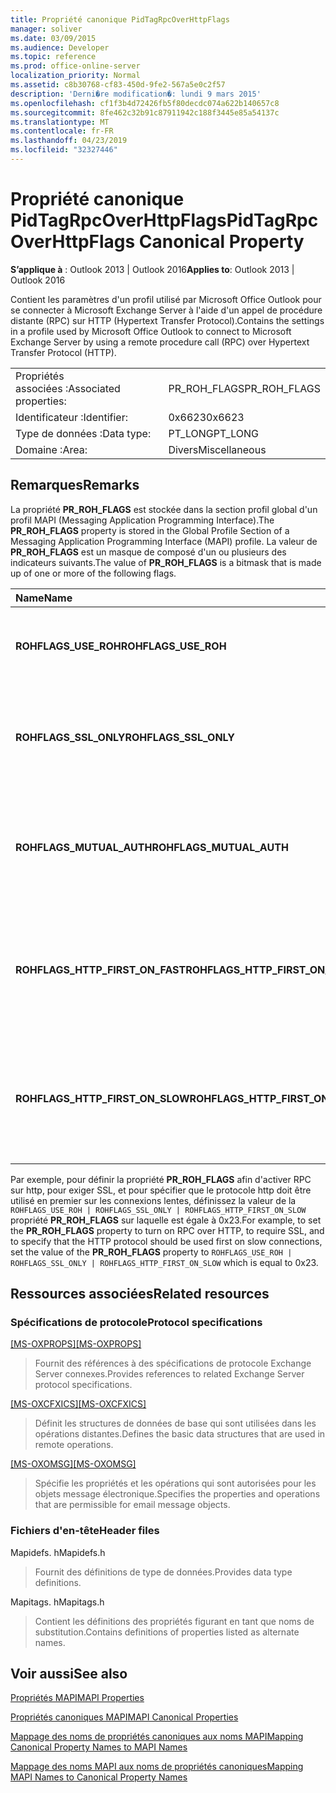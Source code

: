 ```yaml
---
title: Propriété canonique PidTagRpcOverHttpFlags
manager: soliver
ms.date: 03/09/2015
ms.audience: Developer
ms.topic: reference
ms.prod: office-online-server
localization_priority: Normal
ms.assetid: c8b30768-cf83-450d-9fe2-567a5e0c2f57
description: 'Derni�re modification�: lundi 9 mars 2015'
ms.openlocfilehash: cf1f3b4d72426fb5f80decdc074a622b140657c8
ms.sourcegitcommit: 8fe462c32b91c87911942c188f3445e85a54137c
ms.translationtype: MT
ms.contentlocale: fr-FR
ms.lasthandoff: 04/23/2019
ms.locfileid: "32327446"
---
```

# <a name="pidtagrpcoverhttpflags-canonical-property"></a><span data-ttu-id="8b1e2-103">Propriété canonique PidTagRpcOverHttpFlags</span><span class="sxs-lookup"><span data-stu-id="8b1e2-103">PidTagRpcOverHttpFlags Canonical Property</span></span>

  
  
<span data-ttu-id="8b1e2-104">**S’applique à** : Outlook 2013 | Outlook 2016</span><span class="sxs-lookup"><span data-stu-id="8b1e2-104">**Applies to**: Outlook 2013 | Outlook 2016</span></span> 
  
<span data-ttu-id="8b1e2-105">Contient les paramètres d'un profil utilisé par Microsoft Office Outlook pour se connecter à Microsoft Exchange Server à l'aide d'un appel de procédure distante (RPC) sur HTTP (Hypertext Transfer Protocol).</span><span class="sxs-lookup"><span data-stu-id="8b1e2-105">Contains the settings in a profile used by Microsoft Office Outlook to connect to Microsoft Exchange Server by using a remote procedure call (RPC) over Hypertext Transfer Protocol (HTTP).</span></span>
  
|||
|:-----|:-----|
|<span data-ttu-id="8b1e2-106">Propriétés associées :</span><span class="sxs-lookup"><span data-stu-id="8b1e2-106">Associated properties:</span></span>  <br/> |<span data-ttu-id="8b1e2-107">PR_ROH_FLAGS</span><span class="sxs-lookup"><span data-stu-id="8b1e2-107">PR_ROH_FLAGS</span></span>  <br/> |
|<span data-ttu-id="8b1e2-108">Identificateur :</span><span class="sxs-lookup"><span data-stu-id="8b1e2-108">Identifier:</span></span>  <br/> |<span data-ttu-id="8b1e2-109">0x6623</span><span class="sxs-lookup"><span data-stu-id="8b1e2-109">0x6623</span></span>  <br/> |
|<span data-ttu-id="8b1e2-110">Type de données :</span><span class="sxs-lookup"><span data-stu-id="8b1e2-110">Data type:</span></span>  <br/> |<span data-ttu-id="8b1e2-111">PT_LONG</span><span class="sxs-lookup"><span data-stu-id="8b1e2-111">PT_LONG</span></span>  <br/> |
|<span data-ttu-id="8b1e2-112">Domaine :</span><span class="sxs-lookup"><span data-stu-id="8b1e2-112">Area:</span></span>  <br/> |<span data-ttu-id="8b1e2-113">Divers</span><span class="sxs-lookup"><span data-stu-id="8b1e2-113">Miscellaneous</span></span>  <br/> |
   
## <a name="remarks"></a><span data-ttu-id="8b1e2-114">Remarques</span><span class="sxs-lookup"><span data-stu-id="8b1e2-114">Remarks</span></span>

<span data-ttu-id="8b1e2-115">La propriété **PR_ROH_FLAGS** est stockée dans la section profil global d'un profil MAPI (Messaging Application Programming Interface).</span><span class="sxs-lookup"><span data-stu-id="8b1e2-115">The **PR_ROH_FLAGS** property is stored in the Global Profile Section of a Messaging Application Programming Interface (MAPI) profile.</span></span> <span data-ttu-id="8b1e2-116">La valeur de **PR_ROH_FLAGS** est un masque de composé d'un ou plusieurs des indicateurs suivants.</span><span class="sxs-lookup"><span data-stu-id="8b1e2-116">The value of **PR_ROH_FLAGS** is a bitmask that is made up of one or more of the following flags.</span></span> 
  
|<span data-ttu-id="8b1e2-117">**Name**</span><span class="sxs-lookup"><span data-stu-id="8b1e2-117">**Name**</span></span>|<span data-ttu-id="8b1e2-118">**Value**</span><span class="sxs-lookup"><span data-stu-id="8b1e2-118">**Value**</span></span>|<span data-ttu-id="8b1e2-119">**Description**</span><span class="sxs-lookup"><span data-stu-id="8b1e2-119">**Description**</span></span>|
|:-----|:-----|:-----|
|<span data-ttu-id="8b1e2-120">**ROHFLAGS_USE_ROH**</span><span class="sxs-lookup"><span data-stu-id="8b1e2-120">**ROHFLAGS_USE_ROH**</span></span> <br/> |<span data-ttu-id="8b1e2-121">0x1</span><span class="sxs-lookup"><span data-stu-id="8b1e2-121">0x1</span></span>  <br/> |<span data-ttu-id="8b1e2-122">Connectez-vous au serveur Exchange à l'aide de RPC sur HTTP.</span><span class="sxs-lookup"><span data-stu-id="8b1e2-122">Connect to the Exchange Server using RPC over HTTP.</span></span>  <br/> |
|<span data-ttu-id="8b1e2-123">**ROHFLAGS_SSL_ONLY**</span><span class="sxs-lookup"><span data-stu-id="8b1e2-123">**ROHFLAGS_SSL_ONLY**</span></span> <br/> |<span data-ttu-id="8b1e2-124">0x2</span><span class="sxs-lookup"><span data-stu-id="8b1e2-124">0x2</span></span>  <br/> |<span data-ttu-id="8b1e2-125">Connectez-vous au serveur Exchange à l'aide du protocole SSL (Secure Socket Layer) uniquement.</span><span class="sxs-lookup"><span data-stu-id="8b1e2-125">Connect to the Exchange Server using Secure Socket Layer (SSL) only.</span></span>  <br/> |
|<span data-ttu-id="8b1e2-126">**ROHFLAGS_MUTUAL_AUTH**</span><span class="sxs-lookup"><span data-stu-id="8b1e2-126">**ROHFLAGS_MUTUAL_AUTH**</span></span> <br/> |<span data-ttu-id="8b1e2-127">0x4</span><span class="sxs-lookup"><span data-stu-id="8b1e2-127">0x4</span></span>  <br/> |<span data-ttu-id="8b1e2-128">Authentifier mutuellement la session lors de la connexion à l'aide de SSL.</span><span class="sxs-lookup"><span data-stu-id="8b1e2-128">Mutually authenticate the session when connecting by using SSL.</span></span>  <br/> |
|<span data-ttu-id="8b1e2-129">**ROHFLAGS_HTTP_FIRST_ON_FAST**</span><span class="sxs-lookup"><span data-stu-id="8b1e2-129">**ROHFLAGS_HTTP_FIRST_ON_FAST**</span></span> <br/> |<span data-ttu-id="8b1e2-130">0x8</span><span class="sxs-lookup"><span data-stu-id="8b1e2-130">0x8</span></span>  <br/> |<span data-ttu-id="8b1e2-131">Sur les réseaux rapides, connectez-vous d'abord via HTTP.</span><span class="sxs-lookup"><span data-stu-id="8b1e2-131">On fast networks, connect by using HTTP first.</span></span> <span data-ttu-id="8b1e2-132">Ensuite, connectez-vous à l'aide du protocole TCP/IP.</span><span class="sxs-lookup"><span data-stu-id="8b1e2-132">Then, connect by using TCP/IP.</span></span>  <br/> |
|<span data-ttu-id="8b1e2-133">**ROHFLAGS_HTTP_FIRST_ON_SLOW**</span><span class="sxs-lookup"><span data-stu-id="8b1e2-133">**ROHFLAGS_HTTP_FIRST_ON_SLOW**</span></span> <br/> |<span data-ttu-id="8b1e2-134">engendre</span><span class="sxs-lookup"><span data-stu-id="8b1e2-134">0x20</span></span>  <br/> |<span data-ttu-id="8b1e2-135">Sur des réseaux lents, connectez-vous d'abord via HTTP.</span><span class="sxs-lookup"><span data-stu-id="8b1e2-135">On slow networks, connect by using HTTP first.</span></span> <span data-ttu-id="8b1e2-136">Ensuite, connectez-vous à l'aide du protocole TCP/IP.</span><span class="sxs-lookup"><span data-stu-id="8b1e2-136">Then, connect by using TCP/IP.</span></span>  <br/> |
   
<span data-ttu-id="8b1e2-137">Par exemple, pour définir la propriété **PR_ROH_FLAGS** afin d'activer RPC sur http, pour exiger SSL, et pour spécifier que le protocole http doit être utilisé en premier sur les connexions lentes, définissez la valeur de la `ROHFLAGS_USE_ROH | ROHFLAGS_SSL_ONLY | ROHFLAGS_HTTP_FIRST_ON_SLOW` propriété **PR_ROH_FLAGS** sur laquelle est égale à 0x23.</span><span class="sxs-lookup"><span data-stu-id="8b1e2-137">For example, to set the **PR_ROH_FLAGS** property to turn on RPC over HTTP, to require SSL, and to specify that the HTTP protocol should be used first on slow connections, set the value of the **PR_ROH_FLAGS** property to  `ROHFLAGS_USE_ROH | ROHFLAGS_SSL_ONLY | ROHFLAGS_HTTP_FIRST_ON_SLOW` which is equal to 0x23.</span></span> 
  
## <a name="related-resources"></a><span data-ttu-id="8b1e2-138">Ressources associées</span><span class="sxs-lookup"><span data-stu-id="8b1e2-138">Related resources</span></span>

### <a name="protocol-specifications"></a><span data-ttu-id="8b1e2-139">Spécifications de protocole</span><span class="sxs-lookup"><span data-stu-id="8b1e2-139">Protocol specifications</span></span>

<span data-ttu-id="8b1e2-140">[[MS-OXPROPS]](https://msdn.microsoft.com/library/f6ab1613-aefe-447d-a49c-18217230b148%28Office.15%29.aspx)</span><span class="sxs-lookup"><span data-stu-id="8b1e2-140">[[MS-OXPROPS]](https://msdn.microsoft.com/library/f6ab1613-aefe-447d-a49c-18217230b148%28Office.15%29.aspx)</span></span>
  
> <span data-ttu-id="8b1e2-141">Fournit des références à des spécifications de protocole Exchange Server connexes.</span><span class="sxs-lookup"><span data-stu-id="8b1e2-141">Provides references to related Exchange Server protocol specifications.</span></span>
    
<span data-ttu-id="8b1e2-142">[[MS-OXCFXICS]](https://msdn.microsoft.com/library/b9752f3d-d50d-44b8-9e6b-608a117c8532%28Office.15%29.aspx)</span><span class="sxs-lookup"><span data-stu-id="8b1e2-142">[[MS-OXCFXICS]](https://msdn.microsoft.com/library/b9752f3d-d50d-44b8-9e6b-608a117c8532%28Office.15%29.aspx)</span></span>
  
> <span data-ttu-id="8b1e2-143">Définit les structures de données de base qui sont utilisées dans les opérations distantes.</span><span class="sxs-lookup"><span data-stu-id="8b1e2-143">Defines the basic data structures that are used in remote operations.</span></span>
    
<span data-ttu-id="8b1e2-144">[[MS-OXOMSG]](https://msdn.microsoft.com/library/daa9120f-f325-4afb-a738-28f91049ab3c%28Office.15%29.aspx)</span><span class="sxs-lookup"><span data-stu-id="8b1e2-144">[[MS-OXOMSG]](https://msdn.microsoft.com/library/daa9120f-f325-4afb-a738-28f91049ab3c%28Office.15%29.aspx)</span></span>
  
> <span data-ttu-id="8b1e2-145">Spécifie les propriétés et les opérations qui sont autorisées pour les objets message électronique.</span><span class="sxs-lookup"><span data-stu-id="8b1e2-145">Specifies the properties and operations that are permissible for email message objects.</span></span>
    
### <a name="header-files"></a><span data-ttu-id="8b1e2-146">Fichiers d'en-tête</span><span class="sxs-lookup"><span data-stu-id="8b1e2-146">Header files</span></span>

<span data-ttu-id="8b1e2-147">Mapidefs. h</span><span class="sxs-lookup"><span data-stu-id="8b1e2-147">Mapidefs.h</span></span>
  
> <span data-ttu-id="8b1e2-148">Fournit des définitions de type de données.</span><span class="sxs-lookup"><span data-stu-id="8b1e2-148">Provides data type definitions.</span></span>
    
<span data-ttu-id="8b1e2-149">Mapitags. h</span><span class="sxs-lookup"><span data-stu-id="8b1e2-149">Mapitags.h</span></span>
  
> <span data-ttu-id="8b1e2-150">Contient les définitions des propriétés figurant en tant que noms de substitution.</span><span class="sxs-lookup"><span data-stu-id="8b1e2-150">Contains definitions of properties listed as alternate names.</span></span>
    
## <a name="see-also"></a><span data-ttu-id="8b1e2-151">Voir aussi</span><span class="sxs-lookup"><span data-stu-id="8b1e2-151">See also</span></span>



[<span data-ttu-id="8b1e2-152">Propriétés MAPI</span><span class="sxs-lookup"><span data-stu-id="8b1e2-152">MAPI Properties</span></span>](mapi-properties.md)
  
[<span data-ttu-id="8b1e2-153">Propriétés canoniques MAPI</span><span class="sxs-lookup"><span data-stu-id="8b1e2-153">MAPI Canonical Properties</span></span>](mapi-canonical-properties.md)
  
[<span data-ttu-id="8b1e2-154">Mappage des noms de propriétés canoniques aux noms MAPI</span><span class="sxs-lookup"><span data-stu-id="8b1e2-154">Mapping Canonical Property Names to MAPI Names</span></span>](mapping-canonical-property-names-to-mapi-names.md)
  
[<span data-ttu-id="8b1e2-155">Mappage des noms MAPI aux noms de propriétés canoniques</span><span class="sxs-lookup"><span data-stu-id="8b1e2-155">Mapping MAPI Names to Canonical Property Names</span></span>](mapping-mapi-names-to-canonical-property-names.md)

